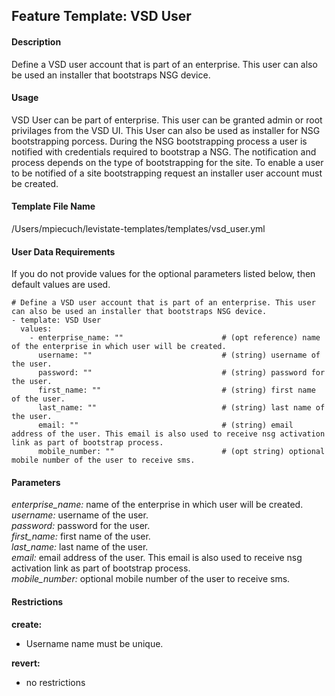 ## Feature Template: VSD User
#### Description
Define a VSD user account that is part of an enterprise. This user can also be used an installer that bootstraps NSG device.

#### Usage
VSD User can be part of enterprise. This user can be granted admin or root privilages from the VSD UI. This User can also be used as installer for NSG bootstrapping porcess. During the NSG bootstrapping process a user is notified with credentials required to bootstrap a NSG. The notification and process depends on the type of bootstrapping for the site. To enable a user to be notified of a site bootstrapping request an installer user account must be created.

#### Template File Name
/Users/mpiecuch/levistate-templates/templates/vsd_user.yml

#### User Data Requirements
If you do not provide values for the optional parameters listed below, then default values are used.

```
# Define a VSD user account that is part of an enterprise. This user can also be used an installer that bootstraps NSG device.
- template: VSD User
  values:
    - enterprise_name: ""                      # (opt reference) name of the enterprise in which user will be created.
      username: ""                             # (string) username of the user.
      password: ""                             # (string) password for the user.
      first_name: ""                           # (string) first name of the user.
      last_name: ""                            # (string) last name of the user.
      email: ""                                # (string) email address of the user. This email is also used to receive nsg activation link as part of bootstrap process.
      mobile_number: ""                        # (opt string) optional mobile number of the user to receive sms.

```

#### Parameters
*enterprise_name:* name of the enterprise in which user will be created.<br>
*username:* username of the user.<br>
*password:* password for the user.<br>
*first_name:* first name of the user.<br>
*last_name:* last name of the user.<br>
*email:* email address of the user. This email is also used to receive nsg activation link as part of bootstrap process.<br>
*mobile_number:* optional mobile number of the user to receive sms.<br>


#### Restrictions
**create:**
* Username name must be unique.

**revert:**
* no restrictions

